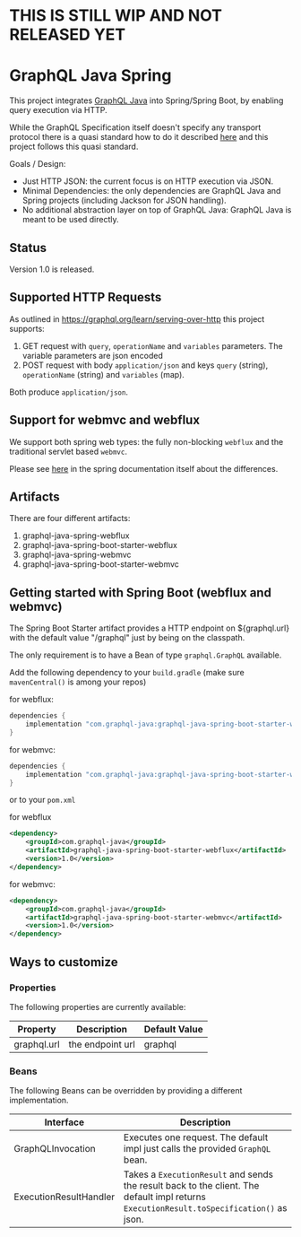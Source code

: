# THIS IS STILL WIP AND NOT RELEASED YET
# GraphQL Java Spring


This project integrates [GraphQL Java](https://github.com/graphql-java/graphql-java) into Spring/Spring Boot, by enabling query execution via HTTP.

While the GraphQL Specification itself doesn't specify any transport protocol there is a quasi standard how to do it described 
[here](https://graphql.org/learn/serving-over-http/) and this project follows this quasi standard.

Goals / Design:

- Just HTTP JSON: the current focus is on HTTP execution via JSON.
- Minimal Dependencies: the only dependencies are GraphQL Java and Spring projects (including Jackson for JSON handling).
- No additional abstraction layer on top of GraphQL Java: GraphQL Java is meant to be used directly. 

## Status

Version 1.0 is released.

## Supported HTTP Requests

As outlined in https://graphql.org/learn/serving-over-http this project supports:

1. GET request with `query`, `operationName` and `variables` parameters. The variable parameters are json encoded
2. POST request with body `application/json` and keys `query` (string), `operationName` (string) and `variables` (map).

Both produce `application/json`.

## Support for webmvc and webflux

We support both spring web types: the fully non-blocking `webflux` and the traditional servlet based `webmvc`.

Please see [here](https://docs.spring.io/spring/docs/current/spring-framework-reference/web-reactive.html#webflux-framework-choice) in 
the spring documentation itself about the differences.



## Artifacts

There are four different artifacts:

1. graphql-java-spring-webflux 
2. graphql-java-spring-boot-starter-webflux
3. graphql-java-spring-webmvc
4. graphql-java-spring-boot-starter-webmvc 



## Getting started with Spring Boot (webflux and webmvc)

The Spring Boot Starter artifact provides a HTTP endpoint on ${graphql.url} with the default value "/graphql" just by being on the classpath.

The only requirement is to have a Bean of type `graphql.GraphQL` available.

Add the following dependency to your `build.gradle` (make sure `mavenCentral()` is among your repos)

for webflux:
```groovy
dependencies {
    implementation "com.graphql-java:graphql-java-spring-boot-starter-webflux:1.0"
}
```

for webmvc:
```groovy
dependencies {
    implementation "com.graphql-java:graphql-java-spring-boot-starter-webmvc:1.0"
}
```

or to your `pom.xml`

for webflux
```xml
<dependency>
    <groupId>com.graphql-java</groupId>
    <artifactId>graphql-java-spring-boot-starter-webflux</artifactId>
    <version>1.0</version>
</dependency>

```

for webmvc:
```xml
<dependency>
    <groupId>com.graphql-java</groupId>
    <artifactId>graphql-java-spring-boot-starter-webmvc</artifactId>
    <version>1.0</version>
</dependency>

```

## Ways to customize   


### Properties

The following properties are currently available:

| Property | Description | Default Value |
| --- | --- | --- |
| graphql.url | the endpoint url | graphql |


### Beans

The following Beans can be overridden by providing a different implementation. 

| Interface | Description | 
| --- | --- | 
| GraphQLInvocation | Executes one request. The default impl just calls the provided `GraphQL` bean.|
| ExecutionResultHandler | Takes a `ExecutionResult` and sends the result back to the client. The default impl returns `ExecutionResult.toSpecification()` as json.  |


